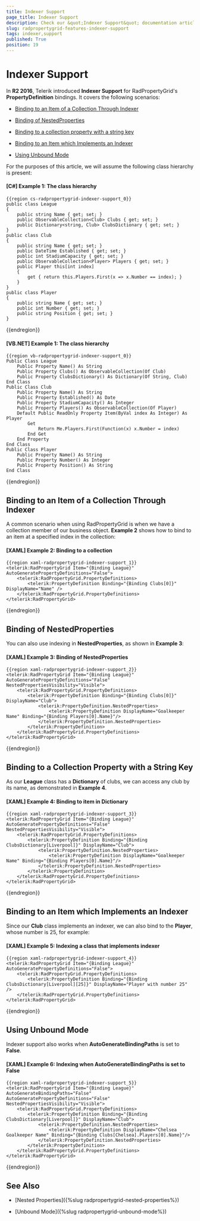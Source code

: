 ```yaml
---
title: Indexer Support
page_title: Indexer Support
description: Check our &quot;Indexer Support&quot; documentation article for the RadPropertyGrid {{ site.framework_name }} control.
slug: radpropertygrid-features-indexer-support
tags: indexer,support
published: True
position: 19
---
```


# Indexer Support

In **R2 2016**, Telerik introduced **Indexer Support** for RadPropertyGrid's **PropertyDefinition** bindings. It covers the following scenarios:

* [Binding to an Item of a Collection Through Indexer](#binding-to-an-item-of-a-collection-through-indexer)

* [Binding of NestedProperties](#binding-of-nestedproperties)

* [Binding to a collection property with a string key](#binding-to-a-collection-property-with-a-string-key)

* [Binding to an Item which Implements an Indexer](#binding-to-an-item-which-implements-an-indexer)

* [Using Unbound Mode](#using-unbound-mode)

For the purposes of this article, we will assume the following class hierarchy is present:

#### __[C#] Example 1: The class hierarchy__

	{{region cs-radpropertygrid-indexer-support_0}}
	public class League
	{
	    public string Name { get; set; }
	    public ObservableCollection<Club> Clubs { get; set; }
	    public Dictionary<string, Club> ClubsDictionary { get; set; }
	}
	public class Club
	{
	    public string Name { get; set; }
	    public DateTime Established { get; set; }
	    public int StadiumCapacity { get; set; }
	    public ObservableCollection<Player> Players { get; set; }
	    public Player this[int index]
	    {
	        get { return this.Players.First(x => x.Number == index); }
	    }
	}
	public class Player
	{
	    public string Name { get; set; }
	    public int Number { get; set; }
	    public string Position { get; set; }
	}
{{endregion}}

#### __[VB.NET] Example 1: The class hierarchy__

	{{region vb-radpropertygrid-indexer-support_0}}
	Public Class League
	    Public Property Name() As String
	    Public Property Clubs() As ObservableCollection(Of Club)
	    Public Property ClubsDictionary() As Dictionary(Of String, Club)
	End Class
	Public Class Club
	    Public Property Name() As String
	    Public Property Established() As Date
	    Public Property StadiumCapacity() As Integer
	    Public Property Players() As ObservableCollection(Of Player)
	    Default Public ReadOnly Property Item(ByVal index As Integer) As Player
	        Get
	            Return Me.Players.First(Function(x) x.Number = index)
	        End Get
	    End Property
	End Class
	Public Class Player
	    Public Property Name() As String
	    Public Property Number() As Integer
	    Public Property Position() As String
	End Class
{{endregion}}

## Binding to an Item of a Collection Through Indexer

A common scenario when using RadPropertyGrid is when we have a collection member of our business object. **Example 2** shows how to bind to an item at a specified index in the collection:

#### __[XAML] Example 2: Binding to a collection__

	{{region xaml-radpropertygrid-indexer-support_1}}
	<telerik:RadPropertyGrid Item="{Binding League}"  AutoGeneratePropertyDefinitions="False">
	    <telerik:RadPropertyGrid.PropertyDefinitions>
	        <telerik:PropertyDefinition Binding="{Binding Clubs[0]}" DisplayName="Name" />
	    </telerik:RadPropertyGrid.PropertyDefinitions>
	</telerik:RadPropertyGrid>
{{endregion}}

## Binding of NestedProperties

You can also use indexing in **NestedProperties**, as shown in **Example 3**:

#### __[XAML] Example 3: Binding of NestedProperties__

	{{region xaml-radpropertygrid-indexer-support_2}}
	<telerik:RadPropertyGrid Item="{Binding League}" AutoGeneratePropertyDefinitions="False" NestedPropertiesVisibility="Visible">
	    <telerik:RadPropertyGrid.PropertyDefinitions>
	        <telerik:PropertyDefinition Binding="{Binding Clubs[0]}" DisplayName="Club">
	            <telerik:PropertyDefinition.NestedProperties>
	                <telerik:PropertyDefinition DisplayName="Goalkeeper Name" Binding="{Binding Players[0].Name}"/>
	            </telerik:PropertyDefinition.NestedProperties>
	        </telerik:PropertyDefinition>
	    </telerik:RadPropertyGrid.PropertyDefinitions>
	</telerik:RadPropertyGrid>
{{endregion}}

## Binding to a Collection Property with a String Key

As our **League** class has a **Dictionary** of clubs, we can access any club by its name, as demonstrated in **Example 4**.

#### __[XAML] Example 4: Binding to item in Dictionary__

	{{region xaml-radpropertygrid-indexer-support_3}}
	<telerik:RadPropertyGrid Item="{Binding League}" AutoGeneratePropertyDefinitions="False" NestedPropertiesVisibility="Visible">
	    <telerik:RadPropertyGrid.PropertyDefinitions>
	        <telerik:PropertyDefinition Binding="{Binding ClubsDictionary[Liverpool]}" DisplayName="Club">
	            <telerik:PropertyDefinition.NestedProperties>
	                <telerik:PropertyDefinition DisplayName="Goalkeeper Name" Binding="{Binding Players[0].Name}"/>
	            </telerik:PropertyDefinition.NestedProperties>
	        </telerik:PropertyDefinition>
	    </telerik:RadPropertyGrid.PropertyDefinitions>
	</telerik:RadPropertyGrid>
{{endregion}}

## Binding to an Item which Implements an Indexer

Since our **Club** class implements an indexer, we can also bind to the **Player**, whose number is 25, for example:

#### __[XAML] Example 5: Indexing a class that implements indexer__

	{{region xaml-radpropertygrid-indexer-support_4}}
	<telerik:RadPropertyGrid Item="{Binding League}" AutoGeneratePropertyDefinitions="False">
	    <telerik:RadPropertyGrid.PropertyDefinitions>
	        <telerik:PropertyDefinition Binding="{Binding ClubsDictionary[Liverpool][25]}" DisplayName="Player with number 25" />
	    </telerik:RadPropertyGrid.PropertyDefinitions>
	</telerik:RadPropertyGrid>
{{endregion}}

## Using Unbound Mode

Indexer support also works when **AutoGenerateBindingPaths** is set to **False**.

#### __[XAML] Example 6: Indexing when AutoGenerateBindingPaths is set to False__

	{{region xaml-radpropertygrid-indexer-support_5}}
	<telerik:RadPropertyGrid Item="{Binding League}" AutoGenerateBindingPaths="False" AutoGeneratePropertyDefinitions="False" NestedPropertiesVisibility="Visible">
	    <telerik:RadPropertyGrid.PropertyDefinitions>
	        <telerik:PropertyDefinition Binding="{Binding ClubsDictionary[Liverpool]}" DisplayName="Club">
	            <telerik:PropertyDefinition.NestedProperties>
	                <telerik:PropertyDefinition DisplayName="Chelsea Goalkeeper Name" Binding="{Binding Clubs[Chelsea].Players[0].Name}"/>
	            </telerik:PropertyDefinition.NestedProperties>
	        </telerik:PropertyDefinition>
	    </telerik:RadPropertyGrid.PropertyDefinitions>
	</telerik:RadPropertyGrid>
{{endregion}}

## See Also

* [Nested Properties]({%slug radpropertygrid-nested-properties%})

* [Unbound Mode]({%slug radpropertygrid-unbound-mode%})
